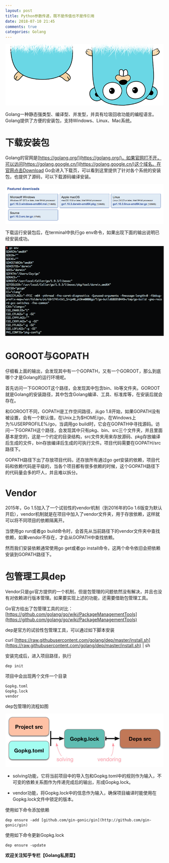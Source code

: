 ```yaml
---
layout: post
title: Python参数传递，既不是传值也不是传引用
date: 2018-07-10 21:45
comments: true
categories: Golang
---
```


![](/upload/20180710_02.png)


Golang一种静态强类型、编译型、并发型，并具有垃圾回收功能的编程语言。Golang提供了方便的安装包，支持Windows、Linux、Mac系统。

# 下载安装包

Golang的官网是[https://golang.org/](https://golang.org/)，如果官网打不开，可以访问[https://golang.google.cn/](https://golang.google.cn/)这个域名。在官网点击Download Go会进入下载页，可以看到这里提供了针对各个系统的安装包，也提供了源码，可以下载源码编译安装。

![](/upload/20180710_03.png)

下载运行安装包后，在terminal中执行go env命令，如果出现下面的输出说明已经安装成功。

![](/upload/20180710_04.png)

# GOROOT与GOPATH

仔细看上面的输出，会发现其中有一个GOPATH，又有一个GOROOT，那么到底哪个才是Golang的运行环境呢。

首先访问一下GOROOT这个路径，会发现其中包含bin、lib等文件夹。GOROOT就是Golang的安装路径，其中包含Golang编译、工具、标准库等，在安装后就会存在。

和GOROOT不同，GOPATH是工作空间路径，从go 1.8开始，如果GOPATH没有被设置，会有一个默认值，在Unix上为$HOME/go，在Windows上为%USERPROFILE%/go，当调用go build时，它会在GOPATH中寻找源码。访问一下GOPATH这个路径，会发现其中只有pkg、bin、src三个文件夹，并且里面基本是空的，这是一个约定的目录结构，src文件夹用来存放源码、pkg存放编译后生成的文件，bin存放编译后生成的可执行文件。项目代码需要在GOPATH/src路径下。

GOPATH路径下出了存放项目代码，还存放所有通过go get安装的依赖，项目代码和依赖代码是平级的，当各个项目都有很多依赖的时候，这个GOPATH路径下的代码量会多的吓人，并且难以拆分。

# Vendor

2015年，Go 1.5加入了一个试验性的vendor机制（到2016年的Go 1.6版变为默认开启），vendor机制就是在项目中加入了vendor文件夹，用于存放依赖，这样就可以将不同项目的依赖隔离开。

当使用go run或者go build命令时，会首先从当前路径下的vendor文件夹中查找依赖，如果vendor不存在，才会从GOPATH中查找依赖。

然而我们安装依赖通常使用go get或者go install命令，这两个命令依旧会把依赖安装到GOPATH路径下。

# 包管理工具dep

Vendor只是go官方提供的一个机制，但是包管理的问题依然没有解决，并且也没有对依赖进行版本管理。如果要实现上述的功能，还需要借助包管理工具。

Go官方给出了包管理工具的对比：[https://github.com/golang/go/wiki/PackageManagementTools](https://github.com/golang/go/wiki/PackageManagementTools)

dep是官方的试验性包管理工具，可以通过如下脚本安装

curl [https://raw.githubusercontent.com/golang/dep/master/install.sh](https://raw.githubusercontent.com/golang/dep/master/install.sh) | sh

安装完成后，进入项目路径，执行

```
dep init
```

项目中会出现两个文件一个目录

```
Gopkg.toml
Gopkg.lock
vendor
```

dep包管理的流程如图

![](/upload/20180710_05.jpg)

- solving功能，它将当前项目中的导入包和Gopkg.toml中的规则作为输入，不可变的依赖关系图作为传递完成后的输出，形成Gopkg.lock。

- vendor功能，将Gopkg.lock中的信息作为输入，确保项目编译时能使用在Gopkg.lock文件中锁定的版本。

使用如下命令添加依赖

```
dep ensure -add [github.com/gin-gonic/gin](http://github.com/gin-gonic/gin)
```

使用如下命令更新Gopkg.lock

```
dep ensure -update
```

**欢迎关注知乎专栏【Golang私房菜】**